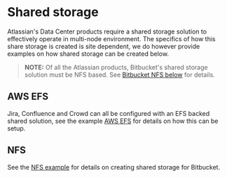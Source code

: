 # Shared storage
Atlassian's Data Center products require a shared storage solution to effectively operate in multi-node environment. The specifics of how this share storage is created is site dependent, we do however provide examples on how shared storage can be created below.

> **NOTE:** Of all the Atlassian products, Bitbucket's shared storage solution must be NFS based. See [Bitbucket NFS below](#Bitbucket-NFS) for details. 

## AWS EFS
Jira, Confluence and Crowd can all be configured with an EFS backed shared solution, see the example [AWS EFS](aws/SHARED_STORAGE.md) for details on how this can be setup.

## NFS  
See the [NFS example](nfs/NFS.md) for details on creating shared storage for Bitbucket.